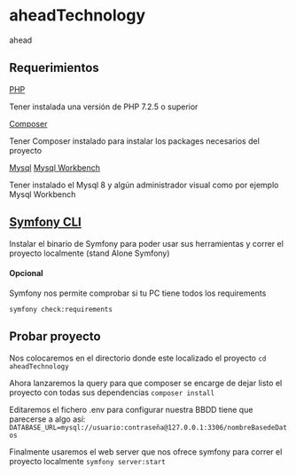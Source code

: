 # aheadTechnology
ahead

## Requerimientos
 [PHP](https://www.php.net/downloads.php)<p> Tener instalada una versión de PHP 7.2.5 o superior <br></p>
 [Composer](https://getcomposer.org/download/)<p> Tener Composer instalado para instalar los packages necesarios del proyecto<br></p>
 [Mysql](https://dev.mysql.com/doc/refman/8.0/en/installing.html) [Mysql Workbench](https://dev.mysql.com/downloads/workbench/)<p> Tener instalado el Mysql 8 y algún administrador visual como por ejemplo Mysql Workbench</p>

## [Symfony CLI](https://symfony.com/download)
<p>Instalar el binario de Symfony para poder usar sus herramientas y correr el proyecto localmente (stand Alone Symfony)
</p>

#### Opcional
<p>Symfony nos permite comprobar si tu PC tiene todos los requirements<br></p>
<code>symfony check:requirements</code>



## Probar proyecto
<p>Nos colocaremos en el directorio donde este localizado el proyecto
<code>cd aheadTechnology</code><br></p>
<p>Ahora lanzaremos la query para que composer se encarge de dejar listo el proyecto con todas sus dependencias
<code>composer install</code><br></p>
<p>Editaremos el fichero .env para configurar nuestra BBDD tiene que parecerse a algo así:
<code>DATABASE_URL=mysql://usuario:contraseña@127.0.0.1:3306/nombreBasedeDatos</code><br></p>
<p>Finalmente usaremos el web server que nos ofrece symfony para correr el proyecto localmente
<code>symfony server:start</code><br></p>
